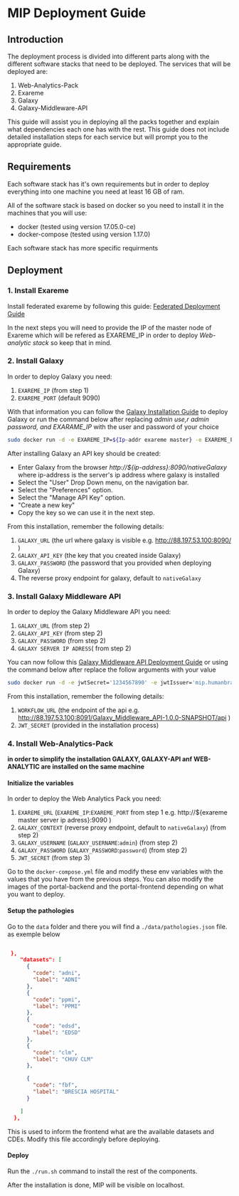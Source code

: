 # MIP Deployment Guide

## Introduction

The deployment process is divided into different parts along with the different software stacks that need to be deployed. The services that will be deployed are:

1. Web-Analytics-Pack
2. Exareme
3. Galaxy
4. Galaxy-Middleware-API

This guide will assist you in deploying all the packs together and explain what dependencies each one has with the rest. This guide does not include detailed installation steps for each service but will prompt you to the appropriate guide.

## Requirements

Each software stack has it's own requirements but in order to deploy everything into one machine you need at least 16 GB of ram.

All of the software stack is based on docker so you need to install it in the machines that you will use:

- docker (tested using version 17.05.0-ce)
- docker-compose (tested using version 1.17.0)

Each software stack has more specific requirments

## Deployment

### 1. Install Exareme

Install federated exareme by following this guide:
[Federated Deployment Guide](https://github.com/madgik/exareme/tree/master/Federated-Deployment)

In the next steps you will need to provide the IP of the master node of Exareme which will be refered as EXAREME_IP in order to deploy *Web-analytic stack*  so keep that in mind.

### 2. Install Galaxy

In order to deploy Galaxy you need:

1. `EXAREME_IP` (from step 1)
2. `EXAREME_PORT` (default 9090)

With that information you can follow the [Galaxy Installation Guide](https://github.com/madgik/galaxy/) to deploy Galaxy or run the command below after replacing  *admin use,r admin password, and EXARAME_IP* with the user and password of your choice
```bash
sudo docker run -d -e EXAREME_IP=${Ip-addr exareme master} -e EXAREME_PORT=9090 -p 8090:80 hbpmip/galaxy:v1.2.2 /bin/bash -c "htpasswd -bc /etc/apache2/htpasswd ${admin user} ${admin-passwor}d && ./createExaremeVariables.sh && /etc/init.d/apache2 restart && ./run.sh"


```

After installing Galaxy an API key should be created:

- Enter Galaxy from the browser *http://${ip-address}:8090/nativeGalaxy* where ip-address is the server's ip address where galaxy is installed
- Select the "User" Drop Down menu, on the navigation bar.
- Select the "Preferences" option.
- Select the "Manage API Key" option.
- "Create a new key"
- Copy the key so we can use it in the next step.

From this installation, remember the following details:

1. `GALAXY_URL` (the url where galaxy is visible e.g. http://88.197.53.100:8090/ )
2. `GALAXY_API_KEY` (the key that you created inside Galaxy)
3. `GALAXY_PASSWORD` (the password that you provided when deploying Galaxy)
4. The reverse proxy endpoint for galaxy, default to `nativeGalaxy`

### 3. Install Galaxy Middleware API

In order to deploy the Galaxy Middleware API you need:

1. `GALAXY_URL` (from step 2)
2. `GALAXY_API_KEY` (from step 2)
3. `GALAXY_PASSWORD` (from step 2)
4. `GALAXY SERVER IP ADRESS`( from step 2)

You can now follow this [Galaxy Middleware API Deployment Guide](https://github.com/madgik/Galaxy_Middleware_API/) or using the command below after replace the follow arguments with your value
```bash
sudo docker run -d -e jwtSecret='1234567890' -e jwtIssuer='mip.humanbrainproject.eu' -e galaxyURL='http://${GALAXY SERVER IP ADRESS}:8090/' -e galaxyApiKey='${GALAXY_API_KEY}' -e galaxyReverseProxyUsername='admin' -e galaxyReverseProxyPassword='${GALAXY_PASSWORD}' -p 8091:8080 hbpmip/galaxy_middleware_api:v0.3.1

```

From this installation, remember the following details:

1. `WORKFLOW_URL` (the endpoint of the api e.g. http://88.197.53.100:8091/Galaxy_Middleware_API-1.0.0-SNAPSHOT/api )
1. `JWT_SECRET` (provided in the installation process)

### 4. Install Web-Analytics-Pack
**in order to simplify the installation GALAXY, GALAXY-API anf WEB-ANALYTIC are installed on the same machine**
#### Initialize the variables

In order to deploy the Web Analytics Pack you need:

1. `EXAREME_URL` (`EXAREME_IP`:`EXAREME_PORT` from step 1 e.g. http://${exareme master server ip adress}:9090 )
2. `GALAXY_CONTEXT` (reverse proxy endpoint, default to `nativeGalaxy`) (from step 2)
3. `GALAXY_USERNAME` (`GALAXY_USERNAME`:`admin`) (from step 2)
4. `GALAXY_PASSWORD` (`GALAXY_PASSWORD`:`password`) (from step 2)
5. `JWT_SECRET` (from step 3)

Go to the `docker-compose.yml` file and modify these env variables with the values that you have from the previous steps. You can also modify the images of the portal-backend and the portal-frontend depending on what you want to deploy.

#### Setup the pathologies

Go to the `data` folder and there you will find a `./data/pathologies.json` file. as exemple below
``` json

 },
    "datasets": [
      {
        "code": "adni",
        "label": "ADNI"
      },
      {
        "code": "ppmi",
        "label": "PPMI"
      },
      {
        "code": "edsd",
        "label": "EDSD"
      },
      {
        "code": "clm",
        "label": "CHUV CLM"
      },

      {
        "code": "fbf",
        "label": "BRESCIA HOSPITAL"
      }

    ]
  },


```

This is used to inform the frontend what are the available datasets and CDEs. Modify this file accordingly before deploying.

#### Deploy

Run the `./run.sh` command to install the rest of the components.

After the installation is done, MIP will be visible on localhost.
